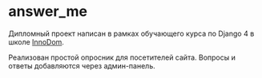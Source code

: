 # answer_me

Дипломный проект написан в рамках обучающего курса по Django 4 в школе [InnoDom](https://innodom.by/).

Реализован простой опросник для посетителей сайта. Вопросы и ответы добавляются через админ-панель.

